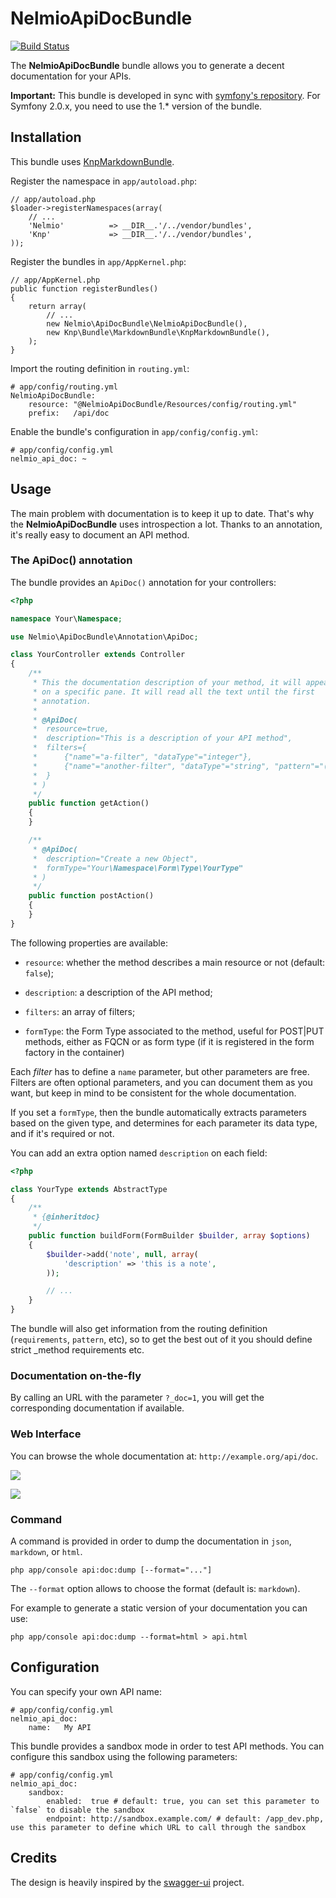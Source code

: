 NelmioApiDocBundle
==================

[![Build Status](https://secure.travis-ci.org/nelmio/NelmioApiDocBundle.png?branch=master)](http://travis-ci.org/nelmio/NelmioApiDocBundle)

The **NelmioApiDocBundle** bundle allows you to generate a decent documentation for your APIs.

**Important:** This bundle is developed in sync with [symfony's repository](https://github.com/symfony/symfony).
For Symfony 2.0.x, you need to use the 1.* version of the bundle.


## Installation ##


This bundle uses
[KnpMarkdownBundle](https://github.com/KnpLabs/KnpMarkdownBundle).

Register the namespace in `app/autoload.php`:

    // app/autoload.php
    $loader->registerNamespaces(array(
        // ...
        'Nelmio'          => __DIR__.'/../vendor/bundles',
        'Knp'             => __DIR__.'/../vendor/bundles',
    ));

Register the bundles in `app/AppKernel.php`:

    // app/AppKernel.php
    public function registerBundles()
    {
        return array(
            // ...
            new Nelmio\ApiDocBundle\NelmioApiDocBundle(),
            new Knp\Bundle\MarkdownBundle\KnpMarkdownBundle(),
        );
    }

Import the routing definition in `routing.yml`:

    # app/config/routing.yml
    NelmioApiDocBundle:
        resource: "@NelmioApiDocBundle/Resources/config/routing.yml"
        prefix:   /api/doc

Enable the bundle's configuration in `app/config/config.yml`:

    # app/config/config.yml
    nelmio_api_doc: ~


## Usage ##

The main problem with documentation is to keep it up to date. That's why the **NelmioApiDocBundle**
uses introspection a lot. Thanks to an annotation, it's really easy to document an API method.

### The ApiDoc() annotation ###

The bundle provides an `ApiDoc()` annotation for your controllers:

``` php
<?php

namespace Your\Namespace;

use Nelmio\ApiDocBundle\Annotation\ApiDoc;

class YourController extends Controller
{
    /**
     * This the documentation description of your method, it will appear
     * on a specific pane. It will read all the text until the first
     * annotation.
     *
     * @ApiDoc(
     *  resource=true,
     *  description="This is a description of your API method",
     *  filters={
     *      {"name"="a-filter", "dataType"="integer"},
     *      {"name"="another-filter", "dataType"="string", "pattern"="(foo|bar) ASC|DESC"}
     *  }
     * )
     */
    public function getAction()
    {
    }

    /**
     * @ApiDoc(
     *  description="Create a new Object",
     *  formType="Your\Namespace\Form\Type\YourType"
     * )
     */
    public function postAction()
    {
    }
}
```

The following properties are available:

* `resource`: whether the method describes a main resource or not (default: `false`);

* `description`: a description of the API method;

* `filters`: an array of filters;

* `formType`: the Form Type associated to the method, useful for POST|PUT methods, either as FQCN or
  as form type (if it is registered in the form factory in the container)

Each _filter_ has to define a `name` parameter, but other parameters are free. Filters are often optional
parameters, and you can document them as you want, but keep in mind to be consistent for the whole documentation.

If you set a `formType`, then the bundle automatically extracts parameters based on the given type,
and determines for each parameter its data type, and if it's required or not.

You can add an extra option named `description` on each field:

``` php
<?php

class YourType extends AbstractType
{
    /**
     * {@inheritdoc}
     */
    public function buildForm(FormBuilder $builder, array $options)
    {
        $builder->add('note', null, array(
            'description' => 'this is a note',
        ));

        // ...
    }
}
```

The bundle will also get information from the routing definition (`requirements`, `pattern`, etc), so to get the
best out of it you should define strict _method requirements etc.


### Documentation on-the-fly ###

By calling an URL with the parameter `?_doc=1`, you will get the corresponding documentation if available.


### Web Interface ###

You can browse the whole documentation at: `http://example.org/api/doc`.

![](https://github.com/nelmio/NelmioApiDocBundle/raw/master/Resources/doc/webview.png)

![](https://github.com/nelmio/NelmioApiDocBundle/raw/master/Resources/doc/webview2.png)


### Command ###

A command is provided in order to dump the documentation in `json`, `markdown`, or `html`.

    php app/console api:doc:dump [--format="..."]

The `--format` option allows to choose the format (default is: `markdown`).

For example to generate a static version of your documentation you can use:

    php app/console api:doc:dump --format=html > api.html


## Configuration ##

You can specify your own API name:

    # app/config/config.yml
    nelmio_api_doc:
        name:   My API

This bundle provides a sandbox mode in order to test API methods. You can
configure this sandbox using the following parameters:

    # app/config/config.yml
    nelmio_api_doc:
        sandbox:
            enabled:  true # default: true, you can set this parameter to `false` to disable the sandbox
            endpoint: http://sandbox.example.com/ # default: /app_dev.php, use this parameter to define which URL to call through the sandbox


## Credits ##

The design is heavily inspired by the [swagger-ui](https://github.com/wordnik/swagger-ui) project.
